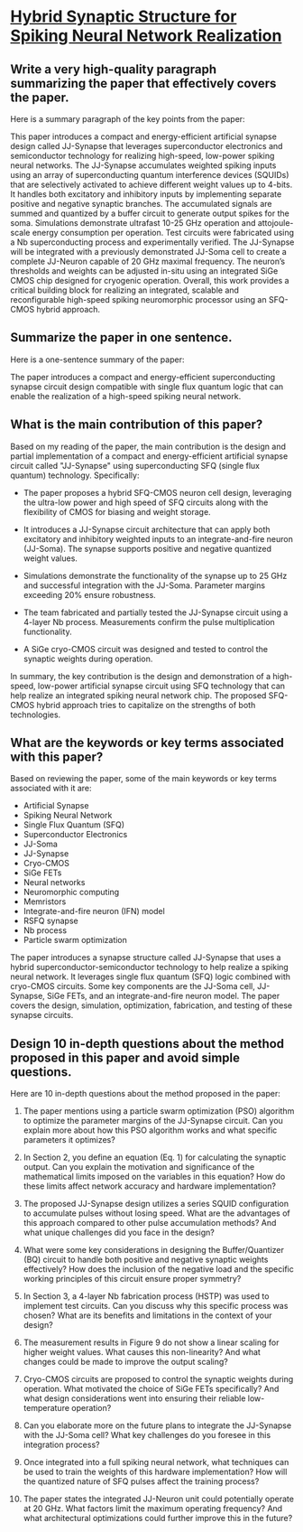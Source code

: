 # [Hybrid Synaptic Structure for Spiking Neural Network Realization](https://arxiv.org/abs/2311.07787)

## Write a very high-quality paragraph summarizing the paper that effectively covers the paper.

 Here is a summary paragraph of the key points from the paper:

This paper introduces a compact and energy-efficient artificial synapse design called JJ-Synapse that leverages superconductor electronics and semiconductor technology for realizing high-speed, low-power spiking neural networks. The JJ-Synapse accumulates weighted spiking inputs using an array of superconducting quantum interference devices (SQUIDs) that are selectively activated to achieve different weight values up to 4-bits. It handles both excitatory and inhibitory inputs by implementing separate positive and negative synaptic branches. The accumulated signals are summed and quantized by a buffer circuit to generate output spikes for the soma. Simulations demonstrate ultrafast 10-25 GHz operation and attojoule-scale energy consumption per operation. Test circuits were fabricated using a Nb superconducting process and experimentally verified. The JJ-Synapse will be integrated with a previously demonstrated JJ-Soma cell to create a complete JJ-Neuron capable of 20 GHz maximal frequency. The neuron’s thresholds and weights can be adjusted in-situ using an integrated SiGe CMOS chip designed for cryogenic operation. Overall, this work provides a critical building block for realizing an integrated, scalable and reconfigurable high-speed spiking neuromorphic processor using an SFQ-CMOS hybrid approach.


## Summarize the paper in one sentence.

 Here is a one-sentence summary of the paper:

The paper introduces a compact and energy-efficient superconducting synapse circuit design compatible with single flux quantum logic that can enable the realization of a high-speed spiking neural network.


## What is the main contribution of this paper?

 Based on my reading of the paper, the main contribution is the design and partial implementation of a compact and energy-efficient artificial synapse circuit called "JJ-Synapse" using superconducting SFQ (single flux quantum) technology. Specifically:

- The paper proposes a hybrid SFQ-CMOS neuron cell design, leveraging the ultra-low power and high speed of SFQ circuits along with the flexibility of CMOS for biasing and weight storage.

- It introduces a JJ-Synapse circuit architecture that can apply both excitatory and inhibitory weighted inputs to an integrate-and-fire neuron (JJ-Soma). The synapse supports positive and negative quantized weight values.

- Simulations demonstrate the functionality of the synapse up to 25 GHz and successful integration with the JJ-Soma. Parameter margins exceeding 20% ensure robustness.  

- The team fabricated and partially tested the JJ-Synapse circuit using a 4-layer Nb process. Measurements confirm the pulse multiplication functionality.

- A SiGe cryo-CMOS circuit was designed and tested to control the synaptic weights during operation.

In summary, the key contribution is the design and demonstration of a high-speed, low-power artificial synapse circuit using SFQ technology that can help realize an integrated spiking neural network chip. The proposed SFQ-CMOS hybrid approach tries to capitalize on the strengths of both technologies.


## What are the keywords or key terms associated with this paper?

 Based on reviewing the paper, some of the main keywords or key terms associated with it are:

- Artificial Synapse
- Spiking Neural Network
- Single Flux Quantum (SFQ)  
- Superconductor Electronics
- JJ-Soma
- JJ-Synapse
- Cryo-CMOS
- SiGe FETs
- Neural networks
- Neuromorphic computing
- Memristors
- Integrate-and-fire neuron (IFN) model
- RSFQ synapse
- Nb process
- Particle swarm optimization

The paper introduces a synapse structure called JJ-Synapse that uses a hybrid superconductor-semiconductor technology to help realize a spiking neural network. It leverages single flux quantum (SFQ) logic combined with cryo-CMOS circuits. Some key components are the JJ-Soma cell, JJ-Synapse, SiGe FETs, and an integrate-and-fire neuron model. The paper covers the design, simulation, optimization, fabrication, and testing of these synapse circuits.


## Design 10 in-depth questions about the method proposed in this paper and avoid simple questions.

 Here are 10 in-depth questions about the method proposed in the paper:

1. The paper mentions using a particle swarm optimization (PSO) algorithm to optimize the parameter margins of the JJ-Synapse circuit. Can you explain more about how this PSO algorithm works and what specific parameters it optimizes? 

2. In Section 2, you define an equation (Eq. 1) for calculating the synaptic output. Can you explain the motivation and significance of the mathematical limits imposed on the variables in this equation? How do these limits affect network accuracy and hardware implementation?

3. The proposed JJ-Synapse design utilizes a series SQUID configuration to accumulate pulses without losing speed. What are the advantages of this approach compared to other pulse accumulation methods? And what unique challenges did you face in the design?

4. What were some key considerations in designing the Buffer/Quantizer (BQ) circuit to handle both positive and negative synaptic weights effectively? How does the inclusion of the negative load and the specific working principles of this circuit ensure proper symmetry?  

5. In Section 3, a 4-layer Nb fabrication process (HSTP) was used to implement test circuits. Can you discuss why this specific process was chosen? What are its benefits and limitations in the context of your design?  

6. The measurement results in Figure 9 do not show a linear scaling for higher weight values. What causes this non-linearity? And what changes could be made to improve the output scaling?

7. Cryo-CMOS circuits are proposed to control the synaptic weights during operation. What motivated the choice of SiGe FETs specifically? And what design considerations went into ensuring their reliable low-temperature operation?   

8. Can you elaborate more on the future plans to integrate the JJ-Synapse with the JJ-Soma cell? What key challenges do you foresee in this integration process?

9. Once integrated into a full spiking neural network, what techniques can be used to train the weights of this hardware implementation? How will the quantized nature of SFQ pulses affect the training process?

10. The paper states the integrated JJ-Neuron unit could potentially operate at 20 GHz. What factors limit the maximum operating frequency? And what architectural optimizations could further improve this in the future?
